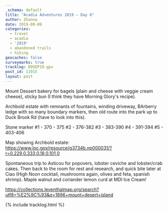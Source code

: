 ```yaml
---
_schema: default
title: "Acadia Adventures 2019 – Day 6"
author: Zhanna
date: 2019-09-09
categories: 
  - travel
  - acadia
  - '2019'
  - abandoned trails
  - hiking
geocaches: false
surveymarks: true
tracklog: 09SEP19.gpx
post_id: 11915
layout: post  
---
```


Mount Dessert bakery for bagels (plain and cheese with veggie cream cheese), sticky bun (I think they have Morning Glory's recipe).

Archbold estate with remnants of fountains, winding driveway, BArberry ledge with so many boundary markers, then old route into the park up to Duck Brook Rd (have to look into this). 

Stone marker #1 - 370 - 375
#2 - 376-382
#3 - 383-390
#4 - 391-394
#5 - 403-406

Map showing Archbold estate: https://www.loc.gov/resource/g3734b.np000031/?r=0.229,0.333,0.18,0.101,0

Spontaneous trip to Asticou for popovers, lobster ceviche and lobster/crab cakes. Then back to the room for rest and research, and quick bite later at Ciao (High Noon cocktail, mushrooms again, olives and feta, spanish shrimp). Maple walnut and coriander lemon curd at MDI Ice Cream!

https://collections.leventhalmap.org/search?utf8=%E2%9C%93&q=1896+mount+desert+island

{% include tracklog.html %}

